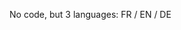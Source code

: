 No code, but 3 languages: FR / EN / DE


<!---
MichelleBulloch/MichelleBulloch is a ✨ special ✨ repository because its `README.md` (this file) appears on your GitHub profile.
You can click the Preview link to take a look at your changes.
--->
